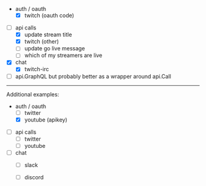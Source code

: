 

- auth / oauth
    - [x] twitch  (oauth code)
- [ ] api calls
    - [x] update stream title 
    - [x] twitch (other)
    - [ ] update go live message
    - [ ] which of my streamers are live
- [x] chat
    - [x] twitch-irc 

- [ ] api.GraphQL but probably better as a wrapper around api.Call

--- 

Additional examples:
- auth / oauth
    - [ ] twitter
    - [x] youtube (apikey)
- [ ] api calls
    - [ ] twitter
    - [ ] youtube
- [ ] chat
    - [ ] slack
    - [ ] discord

